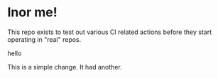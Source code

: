 # Inor me!

This repo exists to test out various CI related actions before they start operating in "real" repos.


hello

<!--

ponylang/action-testing@0.44.2

corral add github.com/ponylang/action-testing.git --version 0.44.2

other stuff

corral add github.com/ponylang/action-testing.git -v 0.44.2

-->

This is a simple change. It had another.

